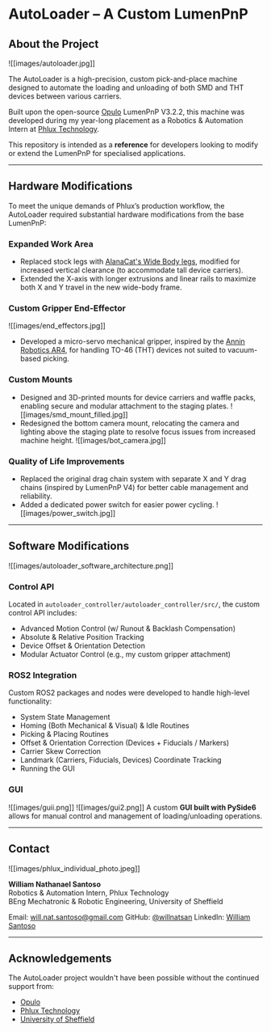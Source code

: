 # AutoLoader – A Custom LumenPnP

## About the Project
![[images/autoloader.jpg]]

The AutoLoader is a high-precision, custom pick-and-place machine designed to automate the loading and unloading of both SMD and THT devices between various carriers.

Built upon the open-source [Opulo](https://www.opulo.io/) LumenPnP V3.2.2, this machine was developed during my year-long placement as a Robotics & Automation Intern at [Phlux Technology](https://phluxtechnology.com/).

This repository is intended as a **reference** for developers looking to modify or extend the LumenPnP for specialised applications.

---

## Hardware Modifications

To meet the unique demands of Phlux’s production workflow, the AutoLoader required substantial hardware modifications from the base LumenPnP:

### Expanded Work Area
- Replaced stock legs with [AlanaCat's Wide Body legs](https://grabcad.com/library/lumenpnp-wide-body-mod-1), modified for increased vertical clearance (to accommodate tall device carriers).
- Extended the X-axis with longer extrusions and linear rails to maximize both X and Y travel in the new wide-body frame.

### Custom Gripper End-Effector
![[images/end_effectors.jpg]]
- Developed a micro-servo mechanical gripper, inspired by the [Annin Robotics AR4](https://anninrobotics.com/post/new-servo-gripper-for-the-ar4/), for handling TO-46 (THT) devices not suited to vacuum-based picking.

### Custom Mounts
- Designed and 3D-printed mounts for device carriers and waffle packs, enabling secure and modular attachment to the staging plates.
  ![[images/smd_mount_filled.jpg]]
- Redesigned the bottom camera mount, relocating the camera and lighting above the staging plate to resolve focus issues from increased machine height.
  ![[images/bot_camera.jpg]]

### Quality of Life Improvements
- Replaced the original drag chain system with separate X and Y drag chains (inspired by LumenPnP V4) for better cable management and reliability.
- Added a dedicated power switch for easier power cycling.
  ![[images/power_switch.jpg]]

---

## Software Modifications
![[images/autoloader_software_architecture.png]]
### Control API
Located in `autoloader_controller/autoloader_controller/src/`, the custom control API includes:
- Advanced Motion Control (w/ Runout & Backlash Compensation)
- Absolute & Relative Position Tracking
- Device Offset & Orientation Detection
- Modular Actuator Control (e.g., my custom gripper attachment)

### ROS2 Integration
Custom ROS2 packages and nodes were developed to handle high-level functionality:
- System State Management  
- Homing (Both Mechanical & Visual) & Idle Routines  
- Picking & Placing Routines  
- Offset & Orientation Correction (Devices + Fiducials / Markers)  
- Carrier Skew Correction  
- Landmark (Carriers, Fiducials, Devices) Coordinate Tracking  
- Running the GUI

### GUI
![[images/guii.png]]
![[images/gui2.png]]
A custom **GUI built with PySide6** allows for manual control and management of loading/unloading operations.

---

## Contact
![[images/phlux_individual_photo.jpeg]]

**William Nathanael Santoso**  
Robotics & Automation Intern, Phlux Technology  
BEng Mechatronic & Robotic Engineering, University of Sheffield

Email: will.nat.santoso@gmail.com
GitHub: [@willnatsan](https://github.com/willnatsan/)
LinkedIn: [William Santoso](https://www.linkedin.com/in/williamnsantoso/)

---

## Acknowledgements

The AutoLoader project wouldn't have been possible without the continued support from:
- [Opulo](https://www.opulo.io/)
- [Phlux Technology](https://phluxtechnology.com/)
- [University of Sheffield](https://sheffield.ac.uk/)
